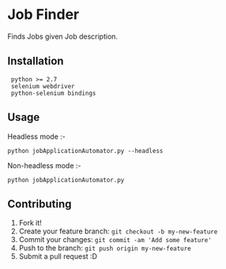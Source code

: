 # Job Finder

Finds Jobs given Job description.

## Installation

```
 python >= 2.7
 selenium webdriver
 python-selenium bindings
```

## Usage
Headless mode :-
```
python jobApplicationAutomator.py --headless
```
Non-headless mode :- 
```
python jobApplicationAutomator.py
```

## Contributing

1. Fork it!
2. Create your feature branch: `git checkout -b my-new-feature`
3. Commit your changes: `git commit -am 'Add some feature'`
4. Push to the branch: `git push origin my-new-feature`
5. Submit a pull request :D